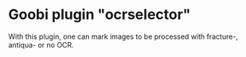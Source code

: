 # Goobi plugin "ocrselector"

With this plugin, one can mark images to be processed with fracture-,
antiqua- or no OCR. 

